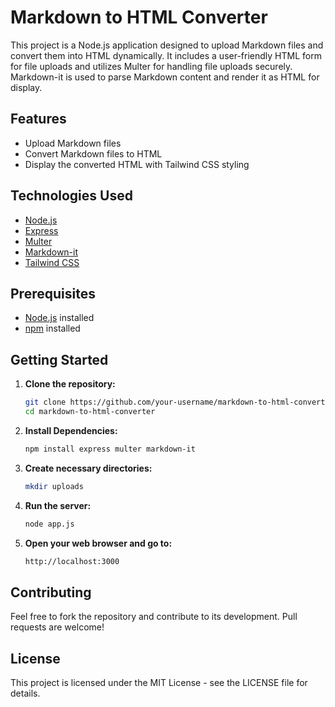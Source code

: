 # Markdown to HTML Converter

This project is a Node.js application designed to upload Markdown files and convert them into HTML dynamically. It includes a user-friendly HTML form for file uploads and utilizes Multer for handling file uploads securely. Markdown-it is used to parse Markdown content and render it as HTML for display.

## Features

- Upload Markdown files
- Convert Markdown files to HTML
- Display the converted HTML with Tailwind CSS styling

## Technologies Used

- [Node.js](https://nodejs.org/)
- [Express](https://expressjs.com/)
- [Multer](https://github.com/expressjs/multer)
- [Markdown-it](https://github.com/markdown-it/markdown-it)
- [Tailwind CSS](https://tailwindcss.com/)

## Prerequisites

- [Node.js](https://nodejs.org/) installed
- [npm](https://www.npmjs.com/) installed

## Getting Started

1. **Clone the repository:**

   ```sh
   git clone https://github.com/your-username/markdown-to-html-converter.git
   cd markdown-to-html-converter
   
2. **Install Dependencies:**

    ```sh
    npm install express multer markdown-it

3. **Create necessary directories:**

   ```sh
   mkdir uploads

4. **Run the server:**

   ```sh
   node app.js

5. **Open your web browser and go to:**

   ```sh
   http://localhost:3000

## Contributing
Feel free to fork the repository and contribute to its development. Pull requests are welcome!

## License
This project is licensed under the MIT License - see the LICENSE file for details.
